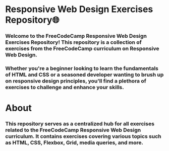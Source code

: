 

<h1>Responsive Web Design Exercises Repository🌐</h1>

<h3>Welcome to the FreeCodeCamp Responsive Web Design Exercises Repository! This repository is a collection of exercises from the FreeCodeCamp curriculum on Responsive Web Design. </h3>
<h3>Whether you're a beginner looking to learn the fundamentals of HTML and CSS or a seasoned developer wanting to brush up on responsive design principles, you'll find a plethora of exercises to challenge and enhance your skills.
</h3>
<h1>About</h1>
<h3>This repository serves as a centralized hub for all exercises related to the FreeCodeCamp Responsive Web Design curriculum. It contains exercises covering various topics such as HTML, CSS, Flexbox, Grid, media queries, and more.
</h3>

